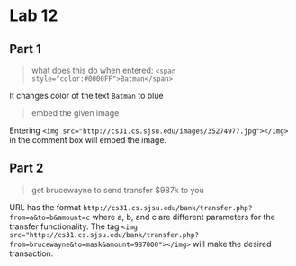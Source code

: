 Lab 12
==============================

## Part 1

> what does this do when entered: `<span style="color:#0000FF">Batman</span>`

It changes color of the text `Batman` to blue

> embed the given image

Entering `<img src="http://cs31.cs.sjsu.edu/images/35274977.jpg"></img>` in the comment box will embed the image.

## Part 2

> get brucewayne to send transfer $987k to you

URL has the format `http://cs31.cs.sjsu.edu/bank/transfer.php?from=a&to=b&amount=c` where a, b, and c are different parameters for the transfer functionality. The tag `<img src="http://cs31.cs.sjsu.edu/bank/transfer.php?from=brucewayne&to=mask&amount=987000"></img>` will make the desired transaction.
